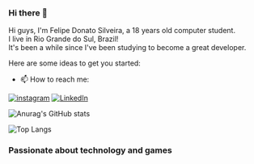 ### Hi there 👋

Hi guys, I'm Felipe Donato Silveira, a 18 years old computer student.<br/>
I live in Rio Grande do Sul, Brazil!<br/>
It's been a while since I've been studying to become a great developer.

Here are some ideas to get you started:

- 📫 How to reach me:

[![instagram](https://img.shields.io/badge/Instagram-E4405F?style=for-the-badge&logo=instagram&logoColor=white)](https://www.instagram.com/feliped.silveira/)
[![LinkedIn ](https://img.shields.io/badge/LinkedIn-0077B5?style=for-the-badge&logo=linkedin&logoColor=white)](https://www.linkedin.com/in/felipe-donato-silveira-5a6684269/)

![Anurag's GitHub stats](https://github-readme-stats.vercel.app/api?username=felipedonato280&show_icons=true&theme=radical)


![Top Langs](https://github-readme-stats.vercel.app/api/top-langs/?username=felipedonato280&layout=compact)

### Passionate about technology and games
